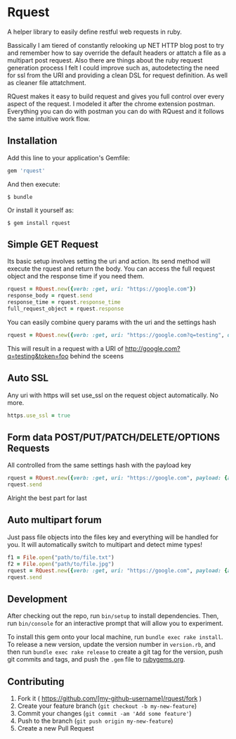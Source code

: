 # Rquest

A helper library to easily define restful web requests in ruby.

Bassically I am tiered of constantly relooking up NET HTTP blog post to try and remember how to say override the default headers or attatch a file as a multipart post request. Also there are things about the ruby request generation process I felt I could improve such as, autodetecting the need for ssl from the URI and providing a clean DSL for request definition. As well as cleaner file attatchment.

RQuest makes it easy to build request and gives you full control over every aspect of the request. I modeled it after the chrome extension postman. Everything you can do with postman you can do with RQuest and it follows the same intuitive work flow.

## Installation

Add this line to your application's Gemfile:

```ruby
gem 'rquest'
```

And then execute:

    $ bundle

Or install it yourself as:

    $ gem install rquest

## Simple GET Request

Its basic setup involves setting the uri and action. Its send method will execute the rquest and return the body. You can access the full request object and the response time if you need them.

```ruby
rquest = RQuest.new({verb: :get, uri: "https://google.com"})
response_body = rquest.send
response_time = rquest.response_time
full_request_object = rquest.response
```

You can easily combine query params with the uri and the settings hash

```ruby
rquest = RQuest.new({verb: :get, uri: "https://google.com?q=testing", q_params: {token: "foo"}})
```

This will result in a request with a URI of http://google.com?q=testing&token=foo behind the sceens

## Auto SSL
Any uri with https will set use_ssl on the request object automatically. No more.

```ruby
https.use_ssl = true
```

## Form data POST/PUT/PATCH/DELETE/OPTIONS Requests

All controlled from the same settings hash with the payload key

```ruby
rquest = RQuest.new({verb: :get, uri: "https://google.com", payload: {a_field: "stuff", another_field: "more stuff"} })
rquest.send
```

Alright the best part for last

## Auto multipart forum

Just pass file objects into the files key and everything will be handled for you. It will automatically switch to multipart and detect mime types!

```ruby
f1 = File.open("path/to/file.txt")
f2 = File.open("path/to/file.jpg")
rquest = RQuest.new({verb: :get, uri: "https://google.com", payload: {a_field: "stuff", another_field: "more stuff"}, files: {file_field_1: f1, file_field_2: f2} })
rquest.send
```

## Development

After checking out the repo, run `bin/setup` to install dependencies. Then, run `bin/console` for an interactive prompt that will allow you to experiment.

To install this gem onto your local machine, run `bundle exec rake install`. To release a new version, update the version number in `version.rb`, and then run `bundle exec rake release` to create a git tag for the version, push git commits and tags, and push the `.gem` file to [rubygems.org](https://rubygems.org).

## Contributing

1. Fork it ( https://github.com/[my-github-username]/rquest/fork )
2. Create your feature branch (`git checkout -b my-new-feature`)
3. Commit your changes (`git commit -am 'Add some feature'`)
4. Push to the branch (`git push origin my-new-feature`)
5. Create a new Pull Request
